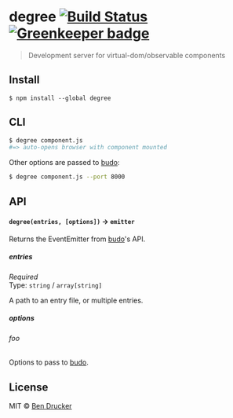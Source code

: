 # degree [![Build Status](https://travis-ci.org/bendrucker/degree.svg?branch=master)](https://travis-ci.org/bendrucker/degree) [![Greenkeeper badge](https://badges.greenkeeper.io/bendrucker/degree.svg)](https://greenkeeper.io/)

> Development server for virtual-dom/observable components

## Install

```
$ npm install --global degree
```


## CLI

```sh
$ degree component.js
#=> auto-opens browser with component mounted
```

Other options are passed to [budo](https://github.com/mattdesl/budo):

```sh
$ degree component.js --port 8000
```

## API

#### `degree(entries, [options])` -> `emitter`

Returns the EventEmitter from [budo](https://github.com/mattdesl/budo)'s API.

##### entries

*Required*  
Type: `string` / `array[string]`

A path to an entry file, or multiple entries.

##### options

###### foo

Options to pass to [budo](https://github.com/mattdesl/budo).


## License

MIT © [Ben Drucker](http://bendrucker.me)
